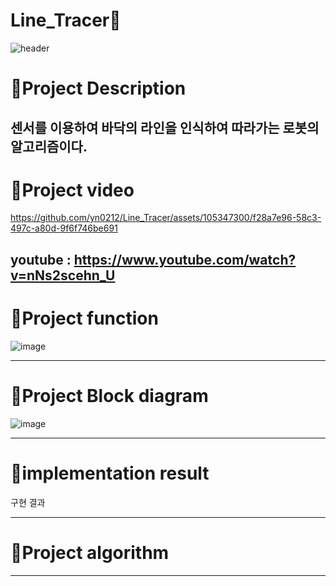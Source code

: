 # Line_Tracer🚗

![header](https://capsule-render.vercel.app/api?type=waving&color=ffde61&height=300&section=header&text=Line%20Tracer&desc=A%20robot%20that%20uses%20a%20sensor%20to%20recognize%20and%20follow%20the%20line%20on%20the%20floor&fontSize=50&demo=wave&fontColor=696969)

# :pushpin:Project Description

센서를 이용하여 바닥의 라인을 인식하여 따라가는 로봇의 알고리즘이다.
---------------------------------------
# :pushpin:Project video


https://github.com/yn0212/Line_Tracer/assets/105347300/f28a7e96-58c3-497c-a80d-9f6f746be691


youtube : https://www.youtube.com/watch?v=nNs2scehn_U
---------------------------------------------------------
# :pushpin:Project function

![image](https://github.com/yn0212/Line_Tracer/assets/105347300/f29ebf2a-774f-4d27-a44c-5762e487f594)

---------------------------------------
# :pushpin:Project Block diagram

![image](https://github.com/yn0212/Line_Tracer/assets/105347300/13aa62d4-8c10-4804-8d9a-c0635d68f61d)


------------------------------------
# :pushpin:implementation result
구현 결과

----------------------------------
# :pushpin:Project algorithm

--------------------------------
